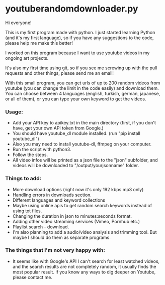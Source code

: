 # youtuberandomdownloader.py

Hi everyone!

This is my first program made with python. I just started learning Python (and it's my first language), so if you have any suggestions to the code, please help me make this better!

I worked on this program because I want to use youtube videos in my ongoing art projects.

It's also my first time using git, so if you see me screwing up with the pull requests and other things, please send me an email! 

With this small program, you can get urls of up to 200 random videos from youtube (you can change the limit in the code easily) and download them. You can choose between 4 languages (english, turkish, german, japanese, or all of them), or you can type your own keyword to get the videos.


### Usage:

* Add your API key to apikey.txt in the main directory (first, if you don't have, get your own API token from Google.)
* You should have youtube_dl module installed. (run "pip install youtube_dl")
* Also you may need to install youtube-dl, ffmpeg on your computer.
* Run the script with python3.
* Follow the steps.
* All video infos will be printed as a json file to the "json" subfolder, and videos will be downloaded to "/output/yourjsonname" folder.


### Things to add:

* More download options (right now it's only 192 kbps mp3 only)
* Handling errors in downloads section.
* Different languages and keyword collections
* Maybe using online apis to get random search keywords instead of using txt files.
* Changing the duration in json to minutes:seconds format.
* Adding other video streaming services (Vimeo, Pornhub etc.)
* Playlist search - download.
* I'm also planning to add a audio/video analysis and trimming tool. But maybe I should do them as separate programs.

### The things that I'm not very happy with:

* It seems like with Google's API I can't search for least watched videos, and the search results are not completely random, it usually finds the most popular result. If you know any ways to dig deeper on Youtube, please contact me.

